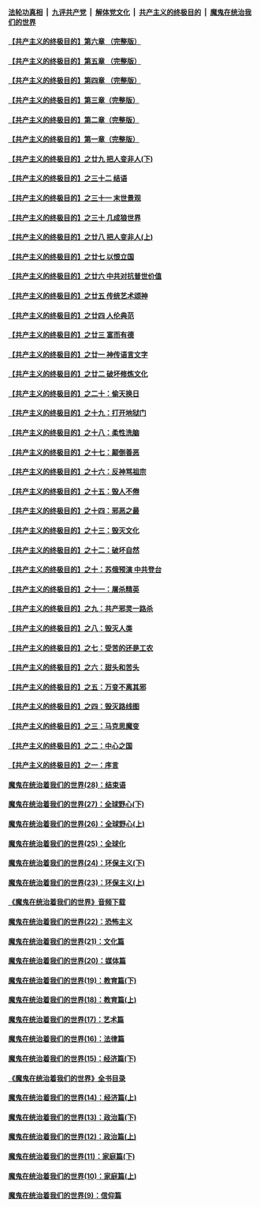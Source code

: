 

####  [法轮功真相](../../../../basic/blob/master/README.md?t=06080401) &nbsp;|&nbsp; [九评共产党](../../../../9ping.md/blob/master/README.md?t=06080401) &nbsp;|&nbsp; [解体党文化](../../../../jtdwh.md/blob/master/README.md?t=06080401)  &nbsp;|&nbsp; [共产主义的终极目的](../../../../gczydzjmd.md/blob/master/README.md?t=06080401) &nbsp;|&nbsp; [魔鬼在统治我们的世界](../../../../mgztzwmdsj.md/blob/master/README.md?t=06080401) 

#### [【共产主义的终极目的】第六章 （完整版）](../pages/nsc422/n11428913.md?t=06080401) 

#### [【共产主义的终极目的】第五章 （完整版）](../pages/nsc422/n11428912.md?t=06080401) 

#### [【共产主义的终极目的】第四章 （完整版）](../pages/nsc422/n11428907.md?t=06080401) 

#### [【共产主义的终极目的】第三章（完整版）](../pages/nsc422/n11428848.md?t=06080401) 

#### [【共产主义的终极目的】第二章（完整版）](../pages/nsc422/n11428831.md?t=06080401) 

#### [【共产主义的终极目的】第一章（完整版）](../pages/nsc422/n11417651.md?t=06080401) 

#### [【共产主义的终极目的】之廿九 把人变非人(下)](../pages/nsc422/n11344140.md?t=06080401) 

#### [【共产主义的终极目的】之三十二 结语](../pages/nsc422/n11360535.md?t=06080401) 

#### [【共产主义的终极目的】之三十一 末世景观](../pages/nsc422/n11351129.md?t=06080401) 

#### [【共产主义的终极目的】之三十 几成狼世界](../pages/nsc422/n11348280.md?t=06080401) 

#### [【共产主义的终极目的】之廿八 把人变非人(上)](../pages/nsc422/n11340492.md?t=06080401) 

#### [【共产主义的终极目的】之廿七 以恨立国](../pages/nsc422/n11336944.md?t=06080401) 

#### [【共产主义的终极目的】之廿六 中共对抗普世价值](../pages/nsc422/n11324785.md?t=06080401) 

#### [【共产主义的终极目的】之廿五 传统艺术颂神](../pages/nsc422/n11296396.md?t=06080401) 

#### [【共产主义的终极目的】之廿四 人伦典范](../pages/nsc422/n11296397.md?t=06080401) 

#### [【共产主义的终极目的】之廿三 富而有德](../pages/nsc422/n11283598.md?t=06080401) 

#### [【共产主义的终极目的】之廿一 神传语言文字](../pages/nsc422/n11263265.md?t=06080401) 

#### [【共产主义的终极目的】之廿二 破坏修炼文化](../pages/nsc422/n11245728.md?t=06080401) 

#### [【共产主义的终极目的】之二十：偷天换日](../pages/nsc422/n11238846.md?t=06080401) 

#### [【共产主义的终极目的】之十九：打开地狱门](../pages/nsc422/n11206376.md?t=06080401) 

#### [【共产主义的终极目的】之十八：柔性洗脑](../pages/nsc422/n11199994.md?t=06080401) 

#### [【共产主义的终极目的】之十七：颠倒善恶](../pages/nsc422/n11179782.md?t=06080401) 

#### [【共产主义的终极目的】之十六：反神骂祖宗](../pages/nsc422/n11166798.md?t=06080401) 

#### [【共产主义的终极目的】之十五：毁人不倦](../pages/nsc422/n11166792.md?t=06080401) 

#### [【共产主义的终极目的】之十四：邪恶之最](../pages/nsc422/n11150249.md?t=06080401) 

#### [【共产主义的终极目的】之十三：毁灭文化](../pages/nsc422/n11135227.md?t=06080401) 

#### [【共产主义的终极目的】之十二：破坏自然](../pages/nsc422/n11135214.md?t=06080401) 

#### [【共产主义的终极目的】之十：苏俄预演 中共登台](../pages/nsc422/n11118424.md?t=06080401) 

#### [【共产主义的终极目的】之十一：屠杀精英](../pages/nsc422/n11118442.md?t=06080401) 

#### [【共产主义的终极目的】之九：共产邪灵一路杀](../pages/nsc422/n11114139.md?t=06080401) 

#### [【共产主义的终极目的】之八：毁灭人类](../pages/nsc422/n11108503.md?t=06080401) 

#### [【共产主义的终极目的】之七：受苦的还是工农](../pages/nsc422/n11101809.md?t=06080401) 

#### [【共产主义的终极目的】之六：甜头和苦头](../pages/nsc422/n11096971.md?t=06080401) 

#### [【共产主义的终极目的】之五：万变不离其邪](../pages/nsc422/n11091285.md?t=06080401) 

#### [【共产主义的终极目的】之四：毁灭路线图](../pages/nsc422/n11086284.md?t=06080401) 

#### [【共产主义的终极目的】之三：马克思魔变](../pages/nsc422/n11061941.md?t=06080401) 

#### [【共产主义的终极目的】之二：中心之国](../pages/nsc422/n11047728.md?t=06080401) 

#### [【共产主义的终极目的】之一：序言](../pages/nsc422/n11086077.md?t=06080401) 

#### [魔鬼在统治着我们的世界(28)：结束语](../pages/nsc422/n10936246.md?t=06080401) 

#### [魔鬼在统治着我们的世界(27)：全球野心(下)](../pages/nsc422/n10928319.md?t=06080401) 

#### [魔鬼在统治着我们的世界(26)：全球野心(上)](../pages/nsc422/n10900318.md?t=06080401) 

#### [魔鬼在统治着我们的世界(25)：全球化](../pages/nsc422/n10788205.md?t=06080401) 

#### [魔鬼在统治着我们的世界(24)：环保主义(下)](../pages/nsc422/n10695307.md?t=06080401) 

#### [魔鬼在统治着我们的世界(23)：环保主义(上)](../pages/nsc422/n10688613.md?t=06080401) 

#### [《魔鬼在统治着我们的世界》音频下载](../pages/nsc422/n10635553.md?t=06080401) 

#### [魔鬼在统治着我们的世界(22)：恐怖主义](../pages/nsc422/n10614727.md?t=06080401) 

#### [魔鬼在统治着我们的世界(21)：文化篇](../pages/nsc422/n10597706.md?t=06080401) 

#### [魔鬼在统治着我们的世界(20)：媒体篇](../pages/nsc422/n10586579.md?t=06080401) 

#### [魔鬼在统治着我们的世界(19)：教育篇(下)](../pages/nsc422/n10564808.md?t=06080401) 

#### [魔鬼在统治着我们的世界(18)：教育篇(上)](../pages/nsc422/n10526970.md?t=06080401) 

#### [魔鬼在统治着我们的世界(17)：艺术篇](../pages/nsc422/n10499093.md?t=06080401) 

#### [魔鬼在统治着我们的世界(16)：法律篇](../pages/nsc422/n10485969.md?t=06080401) 

#### [魔鬼在统治着我们的世界(15)：经济篇(下)](../pages/nsc422/n10469975.md?t=06080401) 

#### [《魔鬼在统治着我们的世界》全书目录](../pages/nsc422/n10464261.md?t=06080401) 

#### [魔鬼在统治着我们的世界(14)：经济篇(上)](../pages/nsc422/n10457370.md?t=06080401) 

#### [魔鬼在统治着我们的世界(13)：政治篇(下)](../pages/nsc422/n10448270.md?t=06080401) 

#### [魔鬼在统治着我们的世界(12)：政治篇(上)](../pages/nsc422/n10444576.md?t=06080401) 

#### [魔鬼在统治着我们的世界(11)：家庭篇(下)](../pages/nsc422/n10440961.md?t=06080401) 

#### [魔鬼在统治着我们的世界(10)：家庭篇(上)](../pages/nsc422/n10435448.md?t=06080401) 

#### [魔鬼在统治着我们的世界(9)：信仰篇](../pages/nsc422/n10432159.md?t=06080401) 

